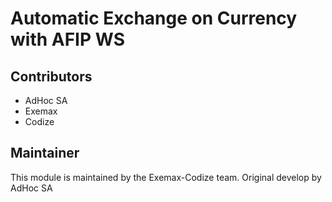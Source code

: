 # Automatic Exchange on Currency with AFIP WS

## Contributors

* AdHoc SA
* Exemax
* Codize

## Maintainer

This module is maintained by the Exemax-Codize team. Original develop by AdHoc SA
